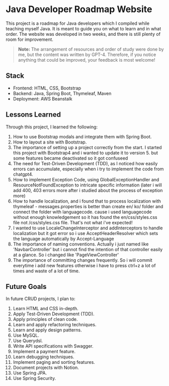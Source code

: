 # Java Developer Roadmap Website

This project is a roadmap for Java developers which I compiled while teaching myself Java. It is meant to guide you on what to learn and in what order. The website was developed in two weeks, and there is still plenty of room for improvement.

> **Note:** The arrangement of resources and order of study were done by me, but the content was written by GPT-4. Therefore, if you notice anything that could be improved, your feedback is most welcome!

## Stack

- Frontend: HTML, CSS, Bootstrap
- Backend: Java, Spring Boot, Thymeleaf, Maven
- Deployment: AWS Beanstalk

## Lessons Learned

Through this project, I learned the following:

1. How to use Bootstrap modals and integrate them with Spring Boot.
2. How to layout a site with Bootstrap.
3. The importance of setting up a project correctly from the start. I started this project with Bootstrap4 and i wanted to update it to version 5. but some features became deactivated so it got confuseed
4. The need for Test-Driven Development (TDD), as I noticed how easily errors can accumulate, especially when i try to implement the code from chatgpt4.
5. How to implement Exception Code, using GlobalExceptionHandler and ResourceNotFoundException to intricate specific information (later i will add 400, 403 errors more after i studied about the process of exception more)
6. How to handle localization, and i found that to process localization with thymeleaf - messages.properties is better than create en/ ko/ folder and connect the folder with languagecode. cause i used languagecode without enough knowledgement so it has found the en/css/styles.css file not /css/styles.css file. That's not what i've expected!  
7. I wanted to use LocaleChangeInterceptor and addInterceptors to handle localization but it got error so i use AcceptHeaderResolver which sets the language automatically by Accept-Language
8. The importance of naming conventions. Actually i just named like 'NavbarController' but i cannot find the intention of that controller easily at a glance. So i changed like 'PageViewController'
9. The importance of committing changes frequently. So i will commit everytime i add new features otherwise i have to press ctrl+z a lot of times and waste of a lot of time.

## Future Goals

In future CRUD projects, I plan to:

1. Learn HTML and CSS in-depth.
2. Apply Test-Driven Development (TDD).
3. Apply principles of clean code.
4. Learn and apply refactoring techniques.
5. Learn and apply design patterns.
6. Use MySQL.
7. Use Querydsl.
8. Write API specifications with Swagger.
9. Implement a payment feature.
10. Learn debugging techniques.
11. Implement paging and sorting features.
12. Document projects with Notion.
13. Use Spring JPA.
14. Use Spring Security.

